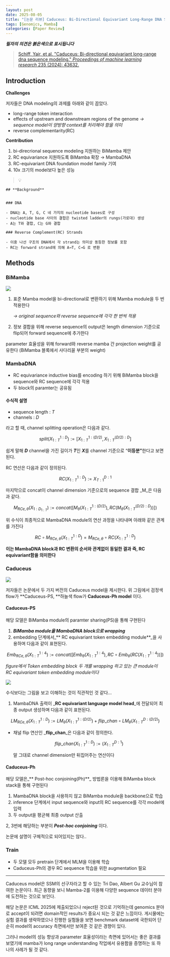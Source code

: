 ```yaml
---
layout: post
date: 2025-08-05
title: "[논문 리뷰] Caduceus: Bi-Directional Equivariant Long-Range DNA Sequence Modeling"
tags: [Genomics, Mamba]
categories: [Paper Review]
---
```


<span class="notion-red">_**필자의 의견은 붉은색으로 표시됩니다**_</span>


> [Schiff, Yair, et al. "Caduceus: Bi-directional equivariant long-range dna sequence modeling." ](https://pmc.ncbi.nlm.nih.gov/articles/PMC12189541/)[_Proceedings of machine learning research_](https://pmc.ncbi.nlm.nih.gov/articles/PMC12189541/)[ 235 (2024): 43632.](https://pmc.ncbi.nlm.nih.gov/articles/PMC12189541/)



## Introduction


**Challenges**


저자들은 DNA modeling의 과제를 아래와 같이 꼽았다.

- long-range token interaction
- effects of upstream and downstream regions of the genome 
_→ sequence model이 양방향 context를 처리해야 함을 의미_
- reverse complementarity(RC)

**Contribution**

1. bi-direcrional sequence modeling 지원하는 BiMamba 제안
1. RC equivariance 지원하도록 BiMamba 확장 → MambaDNA
1. RC-equivariant DNA foundation model family 기여
1. 10x 크기의 model보다 높은 성능

> 💡 


	## **Background**


	### DNA

	- DNA는 A, T, G, C 네 가지의 nucleotide bases로 구성
	- nucleotide base 사이의 결합은 twisted ladder의 rungs(가로대) 생성
	- A는 T와 결합, C는 G와 결합

	### Reverse Complement(RC) Strands

	- 이중 나선 구조의 DNA에서 각 strand는 의미상 동등한 정보를 포함
	- RC는 forward strand에 의해 A→T, C→G 로 변환


## Methods



### BiMamba


![](https://prod-files-secure.s3.us-west-2.amazonaws.com/542b861c-36a8-4051-84e5-8804b6728dba/2c247d59-7815-4980-99f0-8f0d21f445a7/image.png?X-Amz-Algorithm=AWS4-HMAC-SHA256&X-Amz-Content-Sha256=UNSIGNED-PAYLOAD&X-Amz-Credential=ASIAZI2LB466ZSIDPOUH%2F20250910%2Fus-west-2%2Fs3%2Faws4_request&X-Amz-Date=20250910T060126Z&X-Amz-Expires=3600&X-Amz-Security-Token=IQoJb3JpZ2luX2VjEHoaCXVzLXdlc3QtMiJHMEUCIQCrkBhRNU5WKGozaQWSu%2FkGkzSA1ztAbzHZJnSIImvlyAIgGvo8BuhNhpJc5AR%2BCqN81yAU9umNsn2XJJD4N2c2Z%2FMqiAQI4%2F%2F%2F%2F%2F%2F%2F%2F%2F%2F%2FARAAGgw2Mzc0MjMxODM4MDUiDACHXTUy8aUmRzeFrSrcAzFWiJYqflemkMaeLGSfBgvSWIbkHAhKm%2FwGgWd1OVRr8HD6z9tTHX5394s%2FKs0qUOVA8pXekMGkV%2FFLnLMUzki6nMW23T3o534JQPskGvJm7lPklibeRPjoS4Lgc2%2FWXzVN%2FKVgAC0TMLMcglW1Ll60XyjdznhdCKz%2FVZ3VODTV3rRTMC861URhLAnkmHIFJ%2FGFJMXe2qbaoVRBgOPu%2FIu02JgQ3wFqPO29H830%2FwvqD61qXctggvy0BTJoya3Cskr1qExdgpxVAzKXgwVSxyVXaVAXi9IYd7TiDuuZIwhEY8xJXKeL02kObNIGw0Zf89uQMBAilatxKUfeAR4MAoLr%2Fumaiq0OYO26W3WyXBDuabq323ZXvnInoWJXyb6s65q1cqOOsEKhfr93Ugpwn8tw8Fx%2Bex0N3WDkL%2FgDN%2BByMEcJwWf%2BnDfCL2XtAO3P4rNyco7VX0YOULH9T9YK9KWemRXECNBKbBUy1qEpr2bOfzY020gHHeZSgICQ2RA9MRDChim5WI038UkA0yIobhAXtaiZDm9xRHLy940wSsiApT%2F1a7X%2BcbfAzhrl4izr0DrpLB7%2Bog%2FFq9Tc%2Fk%2Fxezz%2BQQVoLikqGtaAI%2B%2BWAZIu7iGqqVPY%2BDddGlxSMIi1g8YGOqUBnKSEeOhyWrN04PbtxmvxbWQHt%2Blf8Cu2clbgRbQIlWWTXUyHGo1hom2n5LLQP8Dpj61SplGkPhK85OI%2F8JASZcOPuwGlCqwITp6q3rhzd%2BLYl1V%2Fncou0SeZ7oQur0SWgyYlviunxEmMJOCEAMZeg4D8DpLmtKg%2B7hh68oVNoyU5Tr4aBN6xfcQjsa6JZ%2Bpygpe4TQd3hlIDmw2RwwFHqxTFmOns&X-Amz-Signature=181bdc51938d2e1fbf60e7e524d7f03356e228aac085115c172895b4fe6bf8e9&X-Amz-SignedHeaders=host&x-amz-checksum-mode=ENABLED&x-id=GetObject)

1. 표준 Mamba model을 bi-directional로 변환하기 위해 Mamba module을 두 번 적용한다

	_→ original sequence와 reverse sequence에 각각 한 번씩 적용_

1. 정보 결합을 위해 reverse sequence의 output은 length dimension 기준으로 flip되어 forward sequence에 추가한다

parameter 효율성을 위해 forward와 reverse mamba 간 projection weight를 공유한다 (BiMamba 블록에서 사다리꼴 부분의 weight)



### MambaDNA

- RC equivariance inductive bias를 encoding 하기 위해 BiMamba block을 sequence와 RC sequence에 각각 적용
- 두 block의 paramter는 공유됨


#### 수식적 설명

- sequence length : _T_
- channels : _D_

라고 할 때,  channel splitting operation은 다음과 같다.


$$
split(X^{1:D}_{1:T}):=[X^{1:(D/2)}_{1:T},X^{(D/2):D}_{1:T}]
$$


<span class="notion-red">쉽게 말해 </span><span class="notion-red">_**D**_</span><span class="notion-red"> channel을 가진 길이가 </span><span class="notion-red">_**T**_</span><span class="notion-red">인 </span><span class="notion-red">_**X**_</span><span class="notion-red">를 channel 기준으로 “</span><span class="notion-red">**이등분”**</span><span class="notion-red">한다고 보면 된다.</span>


RC 연산은 다음과 같이 정의된다.


$$
RC(X^{1:D}_{1:T}):=X^{D:1}_{T:1}
$$


마지막으로 concat이 channel dimension 기준으로의 sequence 결합 _M_은 다음과 같다.


$$
M_{RCe,\theta}(X_{1:D_{1:T}}):=concat([M_{\theta}(X^{1:(D/2)}_{1:T}),RC(M_{\theta}(X^{(D/2):D}_{1:T}))])
$$


위 수식이 최종적으로 MambaDNA module의 연산 과정을 나타내며 아래와 같은 관계를 가진다


$$
RC\circ M_{RCe,\theta}(X^{1:D}_{1:T}) = M_{RCe,\theta} \circ RC(X^{1:D}_{1:T})
$$


**이는 MambaDNA block과 RC 변환의 순서와 관계없이 동일한 결과 즉, RC equivariant함을 의미한다**



### Caduceus


![](https://prod-files-secure.s3.us-west-2.amazonaws.com/542b861c-36a8-4051-84e5-8804b6728dba/f94a60d7-8145-473b-aef9-7c68d3ec604a/image.png?X-Amz-Algorithm=AWS4-HMAC-SHA256&X-Amz-Content-Sha256=UNSIGNED-PAYLOAD&X-Amz-Credential=ASIAZI2LB466ZSIDPOUH%2F20250910%2Fus-west-2%2Fs3%2Faws4_request&X-Amz-Date=20250910T060127Z&X-Amz-Expires=3600&X-Amz-Security-Token=IQoJb3JpZ2luX2VjEHoaCXVzLXdlc3QtMiJHMEUCIQCrkBhRNU5WKGozaQWSu%2FkGkzSA1ztAbzHZJnSIImvlyAIgGvo8BuhNhpJc5AR%2BCqN81yAU9umNsn2XJJD4N2c2Z%2FMqiAQI4%2F%2F%2F%2F%2F%2F%2F%2F%2F%2F%2FARAAGgw2Mzc0MjMxODM4MDUiDACHXTUy8aUmRzeFrSrcAzFWiJYqflemkMaeLGSfBgvSWIbkHAhKm%2FwGgWd1OVRr8HD6z9tTHX5394s%2FKs0qUOVA8pXekMGkV%2FFLnLMUzki6nMW23T3o534JQPskGvJm7lPklibeRPjoS4Lgc2%2FWXzVN%2FKVgAC0TMLMcglW1Ll60XyjdznhdCKz%2FVZ3VODTV3rRTMC861URhLAnkmHIFJ%2FGFJMXe2qbaoVRBgOPu%2FIu02JgQ3wFqPO29H830%2FwvqD61qXctggvy0BTJoya3Cskr1qExdgpxVAzKXgwVSxyVXaVAXi9IYd7TiDuuZIwhEY8xJXKeL02kObNIGw0Zf89uQMBAilatxKUfeAR4MAoLr%2Fumaiq0OYO26W3WyXBDuabq323ZXvnInoWJXyb6s65q1cqOOsEKhfr93Ugpwn8tw8Fx%2Bex0N3WDkL%2FgDN%2BByMEcJwWf%2BnDfCL2XtAO3P4rNyco7VX0YOULH9T9YK9KWemRXECNBKbBUy1qEpr2bOfzY020gHHeZSgICQ2RA9MRDChim5WI038UkA0yIobhAXtaiZDm9xRHLy940wSsiApT%2F1a7X%2BcbfAzhrl4izr0DrpLB7%2Bog%2FFq9Tc%2Fk%2Fxezz%2BQQVoLikqGtaAI%2B%2BWAZIu7iGqqVPY%2BDddGlxSMIi1g8YGOqUBnKSEeOhyWrN04PbtxmvxbWQHt%2Blf8Cu2clbgRbQIlWWTXUyHGo1hom2n5LLQP8Dpj61SplGkPhK85OI%2F8JASZcOPuwGlCqwITp6q3rhzd%2BLYl1V%2Fncou0SeZ7oQur0SWgyYlviunxEmMJOCEAMZeg4D8DpLmtKg%2B7hh68oVNoyU5Tr4aBN6xfcQjsa6JZ%2Bpygpe4TQd3hlIDmw2RwwFHqxTFmOns&X-Amz-Signature=0e4a59c6df7a8946380ff19b4556e3cd3b9e06667f22e148a56e527658b1370e&X-Amz-SignedHeaders=host&x-amz-checksum-mode=ENABLED&x-id=GetObject)


저자들은 논문에서 두 가지 버전의 Caduceus model을 제시한다. 위 그림에서 검정색 flow가 **Caduceus-PS, **하늘색 flow가 **Caduceus-Ph model** 이다.



#### Caduceus-PS


해당 모델은 BiMamba module의 paramter sharing(PS)을 통해 구현된다

1. _**BiMamba module을 MambaDNA block으로 wrapping**_
1. embedding 단계에서_** RC equivariant token embedding module**_을 사용하며 다음과 같이 표현된다.

$$
Emb_{RCe,\theta}(X^{1:4}_{1:T}):=concat([Emb_{\theta}(X^{1:4}_{1:T}),RC \circ Emb_{\theta}(RC(X^{1:4}_{1:T}))])
$$


_figure에서 Token embedding block 두 개를 wrapping 하고 있는 큰 module이 RC equivariant token embedding module이다_


![](https://prod-files-secure.s3.us-west-2.amazonaws.com/542b861c-36a8-4051-84e5-8804b6728dba/b175e4da-71eb-4e91-8c23-a06dabe673c9/image.png?X-Amz-Algorithm=AWS4-HMAC-SHA256&X-Amz-Content-Sha256=UNSIGNED-PAYLOAD&X-Amz-Credential=ASIAZI2LB466ZSIDPOUH%2F20250910%2Fus-west-2%2Fs3%2Faws4_request&X-Amz-Date=20250910T060127Z&X-Amz-Expires=3600&X-Amz-Security-Token=IQoJb3JpZ2luX2VjEHoaCXVzLXdlc3QtMiJHMEUCIQCrkBhRNU5WKGozaQWSu%2FkGkzSA1ztAbzHZJnSIImvlyAIgGvo8BuhNhpJc5AR%2BCqN81yAU9umNsn2XJJD4N2c2Z%2FMqiAQI4%2F%2F%2F%2F%2F%2F%2F%2F%2F%2F%2FARAAGgw2Mzc0MjMxODM4MDUiDACHXTUy8aUmRzeFrSrcAzFWiJYqflemkMaeLGSfBgvSWIbkHAhKm%2FwGgWd1OVRr8HD6z9tTHX5394s%2FKs0qUOVA8pXekMGkV%2FFLnLMUzki6nMW23T3o534JQPskGvJm7lPklibeRPjoS4Lgc2%2FWXzVN%2FKVgAC0TMLMcglW1Ll60XyjdznhdCKz%2FVZ3VODTV3rRTMC861URhLAnkmHIFJ%2FGFJMXe2qbaoVRBgOPu%2FIu02JgQ3wFqPO29H830%2FwvqD61qXctggvy0BTJoya3Cskr1qExdgpxVAzKXgwVSxyVXaVAXi9IYd7TiDuuZIwhEY8xJXKeL02kObNIGw0Zf89uQMBAilatxKUfeAR4MAoLr%2Fumaiq0OYO26W3WyXBDuabq323ZXvnInoWJXyb6s65q1cqOOsEKhfr93Ugpwn8tw8Fx%2Bex0N3WDkL%2FgDN%2BByMEcJwWf%2BnDfCL2XtAO3P4rNyco7VX0YOULH9T9YK9KWemRXECNBKbBUy1qEpr2bOfzY020gHHeZSgICQ2RA9MRDChim5WI038UkA0yIobhAXtaiZDm9xRHLy940wSsiApT%2F1a7X%2BcbfAzhrl4izr0DrpLB7%2Bog%2FFq9Tc%2Fk%2Fxezz%2BQQVoLikqGtaAI%2B%2BWAZIu7iGqqVPY%2BDddGlxSMIi1g8YGOqUBnKSEeOhyWrN04PbtxmvxbWQHt%2Blf8Cu2clbgRbQIlWWTXUyHGo1hom2n5LLQP8Dpj61SplGkPhK85OI%2F8JASZcOPuwGlCqwITp6q3rhzd%2BLYl1V%2Fncou0SeZ7oQur0SWgyYlviunxEmMJOCEAMZeg4D8DpLmtKg%2B7hh68oVNoyU5Tr4aBN6xfcQjsa6JZ%2Bpygpe4TQd3hlIDmw2RwwFHqxTFmOns&X-Amz-Signature=885ff2773bbadf5890e7bf3cd18a47eaad8d1af11d7a1017e0ba7cc195b1e67f&X-Amz-SignedHeaders=host&x-amz-checksum-mode=ENABLED&x-id=GetObject)


<span class="notion-red">수식보다는 그림을 보고 이해하는 것이 직관적인 것 같다…</span>

1. MambaDNA 출력이 _**RC equivariant language model head**_에 전달되어 최종 output 생성하며 다음과 같이 표현된다.

$$
LM_{RCe,\theta}(X^{1:D}_{1:T}):= LM_{\theta}(X^{1:(D/2)}_{1:T})+flip\_chan\circ LM_{\theta}(X^{D:(D/2)}_{1:T})
$$

- 채널 flip 연산인 _**flip\_chan**_은 다음과 같이 정의한다.

	$$
	flip\_chan(X^{1:D}_{1:T}):=(X^{D:1}_{1:T})
	$$


	말 그대로 channel dimension만 뒤집어주는 연산이다



#### Caduceus-Ph


해당 모델은_** Post-hoc conjoining(Ph)**_ 방법론을 이용해 BiMamba block stack을 통해 구현된다

1. MambaDNA block을 사용하지 않고 BiMamba module을 backbone으로 학습
1. inference 단계에서 input sequence와 input의 RC sequence를 각각 model에 입력
1. 두 output을 평균해 최종 output 산출

2, 3번에 해당하는 부분이 _**Post-hoc conjoining**_ 이다.


<span class="notion-red">논문에 설명이 구체적으로 되어있지는 않다..</span>



### Train

- 두 모델 모두 pretrain 단계에서 MLM을 이용해 학습
- Caduceus-Ph의 경우 RC sequence 학습을 위한 augmentation 필요

---


<span class="notion-red">Caduceus model은 SSM의 선구자라고 할 수 있는 Tri Dao, Albert Gu 교수님이 참여한 논문이다. 최근 동향을 보니 Mamba-2를 이용해 다양한 sequence 데이터 분야에 도전하는 것으로 보인다.</span>


<span class="notion-red">해당 논문은 ICML 2025에 제출되었으나 reject된 것으로 기억하는데 genomics 분야로 accept이 되려면 domain적인 results가 중요시 되는 것 같은 느낌이다. 게시물에는 실험 결과를 생략하였으나 진행한 실험들을 보면 benchmark dataset에 국한되어 단순히 model의 accuracy 측면에서만 보여준 것 같은 경향이 있다.</span>


<span class="notion-red">그러나 model의 성능 향상과 parameter 효율성이라는 측면에 있어서는 좋은 결과를 보였기에 mamba가 long range understanding 작업에서 유용함을 증명하는 또 하나의 사례가 될 것 같다.</span>

